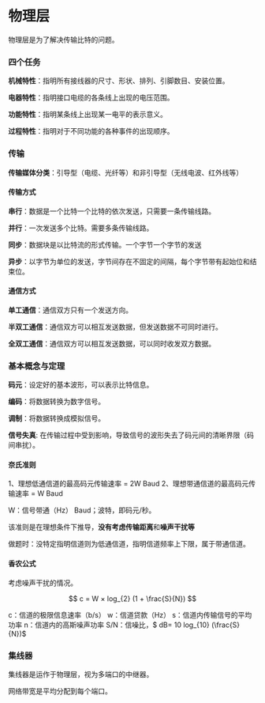 # 物理层

物理层是为了解决传输比特的问题。


### 四个任务

**机械特性**：指明所有接线器的尺寸、形状、排列、引脚数目、安装位置。

**电器特性**：指明接口电缆的各条线上出现的电压范围。

**功能特性**：指明某条线上出现某一电平的表示意义。

**过程特性**：指明对于不同功能的各种事件的出现顺序。

### 传输

**传输媒体分类**：引导型（电缆、光纤等）和非引导型（无线电波、红外线等）

#### 传输方式

**串行**：数据是一个比特一个比特的依次发送，只需要一条传输线路。

**并行**：一次发送多个比特。需要多条传输线路。

**同步**：数据块是以比特流的形式传输。一个字节一个字节的发送

**异步**：以字节为单位的发送，字节间存在不固定的间隔，每个字节带有起始位和结束位。

#### 通信方式
**单工通信**：通信双方只有一个发送方向。

**半双工通信**：通信双方可以相互发送数据，但发送数据不可同时进行。

**全双工通信**：通信双方可以相互发送数据，可以同时收发双方数据。

### 基本概念与定理
**码元**：设定好的基本波形，可以表示比特信息。

**编码**：将数据转换为数字信号。

**调制**：将数据转换成模拟信号。

**信号失真**: 在传输过程中受到影响，导致信号的波形失去了码元间的清晰界限（码间串扰）。

#### 奈氏准则
1、理想低通信道的最高码元传输速率 = 2W Baud 
2、理想带通信道的最高码元传输速率 = W Baud

W：信号带通（Hz） Baud；波特，即码元/秒。

该准则是在理想条件下推导，**没有考虑传输距离**和**噪声干扰等**

做题时：没特定指明信道则为低通信道，指明信道频率上下限，属于带通信道。

#### 香农公式
考虑噪声干扰的情况。

$$
c = W × log_{2} (1 + \frac{S}{N}) 
$$

c：信道的极限信息速率（b/s）
w：信道贷款（Hz）
s：信道内传输信号的平均功率
n：信道内的高斯噪声功率
S/N：信噪比，$ dB= 10 log_{10} (\frac{S}{N})$

### 集线器

集线器是运作于物理层，视为多端口的中继器。

网络带宽是平均分配到每个端口。